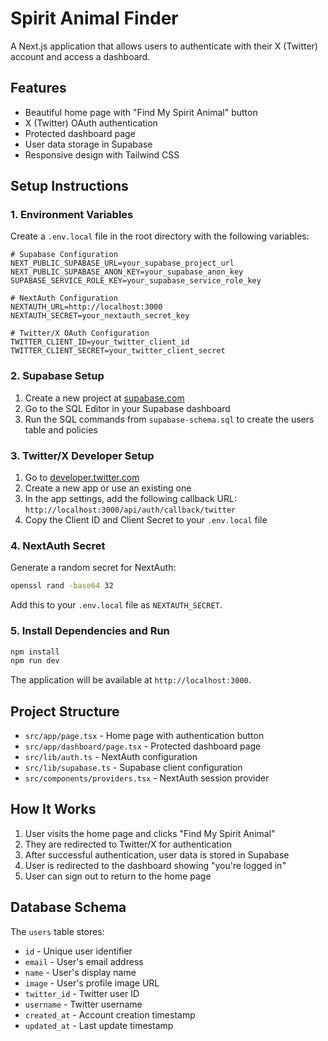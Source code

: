 # Spirit Animal Finder

A Next.js application that allows users to authenticate with their X (Twitter) account and access a dashboard.

## Features

- Beautiful home page with "Find My Spirit Animal" button
- X (Twitter) OAuth authentication
- Protected dashboard page
- User data storage in Supabase
- Responsive design with Tailwind CSS

## Setup Instructions

### 1. Environment Variables

Create a `.env.local` file in the root directory with the following variables:

```env
# Supabase Configuration
NEXT_PUBLIC_SUPABASE_URL=your_supabase_project_url
NEXT_PUBLIC_SUPABASE_ANON_KEY=your_supabase_anon_key
SUPABASE_SERVICE_ROLE_KEY=your_supabase_service_role_key

# NextAuth Configuration
NEXTAUTH_URL=http://localhost:3000
NEXTAUTH_SECRET=your_nextauth_secret_key

# Twitter/X OAuth Configuration
TWITTER_CLIENT_ID=your_twitter_client_id
TWITTER_CLIENT_SECRET=your_twitter_client_secret
```

### 2. Supabase Setup

1. Create a new project at [supabase.com](https://supabase.com)
2. Go to the SQL Editor in your Supabase dashboard
3. Run the SQL commands from `supabase-schema.sql` to create the users table and policies

### 3. Twitter/X Developer Setup

1. Go to [developer.twitter.com](https://developer.twitter.com)
2. Create a new app or use an existing one
3. In the app settings, add the following callback URL: `http://localhost:3000/api/auth/callback/twitter`
4. Copy the Client ID and Client Secret to your `.env.local` file

### 4. NextAuth Secret

Generate a random secret for NextAuth:

```bash
openssl rand -base64 32
```

Add this to your `.env.local` file as `NEXTAUTH_SECRET`.

### 5. Install Dependencies and Run

```bash
npm install
npm run dev
```

The application will be available at `http://localhost:3000`.

## Project Structure

- `src/app/page.tsx` - Home page with authentication button
- `src/app/dashboard/page.tsx` - Protected dashboard page
- `src/lib/auth.ts` - NextAuth configuration
- `src/lib/supabase.ts` - Supabase client configuration
- `src/components/providers.tsx` - NextAuth session provider

## How It Works

1. User visits the home page and clicks "Find My Spirit Animal"
2. They are redirected to Twitter/X for authentication
3. After successful authentication, user data is stored in Supabase
4. User is redirected to the dashboard showing "you're logged in"
5. User can sign out to return to the home page

## Database Schema

The `users` table stores:
- `id` - Unique user identifier
- `email` - User's email address
- `name` - User's display name
- `image` - User's profile image URL
- `twitter_id` - Twitter user ID
- `username` - Twitter username
- `created_at` - Account creation timestamp
- `updated_at` - Last update timestamp